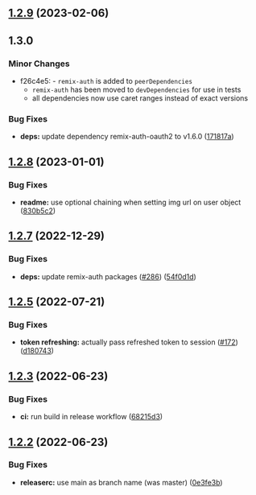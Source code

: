 ## [1.2.9](https://github.com/JosteinKringlen/remix-auth-spotify/compare/v1.2.8...v1.2.9) (2023-02-06)

## 1.3.0

### Minor Changes

-   f26c4e5: - `remix-auth` is added to `peerDependencies`
    -   `remix-auth` has been moved to `devDependencies` for use in tests
    -   all dependencies now use caret ranges instead of exact versions

### Bug Fixes

-   **deps:** update dependency remix-auth-oauth2 to v1.6.0 ([171817a](https://github.com/JosteinKringlen/remix-auth-spotify/commit/171817a5854282fe0660df4061e19b570bc40112))

## [1.2.8](https://github.com/JosteinKringlen/remix-auth-spotify/compare/v1.2.7...v1.2.8) (2023-01-01)

### Bug Fixes

-   **readme:** use optional chaining when setting img url on user object ([830b5c2](https://github.com/JosteinKringlen/remix-auth-spotify/commit/830b5c2b932b7ec4d87a83b40a92f48420bd99ee))

## [1.2.7](https://github.com/JosteinKringlen/remix-auth-spotify/compare/v1.2.6...v1.2.7) (2022-12-29)

### Bug Fixes

-   **deps:** update remix-auth packages ([#286](https://github.com/JosteinKringlen/remix-auth-spotify/issues/286)) ([54f0d1d](https://github.com/JosteinKringlen/remix-auth-spotify/commit/54f0d1d21c1b36ea64694edba9397e9856411b0a))

## [1.2.5](https://github.com/JosteinKringlen/remix-auth-spotify/compare/v1.2.4...v1.2.5) (2022-07-21)

### Bug Fixes

-   **token refreshing:** actually pass refreshed token to session ([#172](https://github.com/JosteinKringlen/remix-auth-spotify/issues/172)) ([d180743](https://github.com/JosteinKringlen/remix-auth-spotify/commit/d180743be449823c98c27fdf3ec7f2199010441c))

## [1.2.3](https://github.com/JosteinKringlen/remix-auth-spotify/compare/v1.2.2...v1.2.3) (2022-06-23)

### Bug Fixes

-   **ci:** run build in release workflow ([68215d3](https://github.com/JosteinKringlen/remix-auth-spotify/commit/68215d336cd3b8d4f3cd4277a3c590d897535695))

## [1.2.2](https://github.com/JosteinKringlen/remix-auth-spotify/compare/v1.2.1...v1.2.2) (2022-06-23)

### Bug Fixes

-   **releaserc:** use main as branch name (was master) ([0e3fe3b](https://github.com/JosteinKringlen/remix-auth-spotify/commit/0e3fe3b132f320ca9eaae07920ae1be505f4506a))
